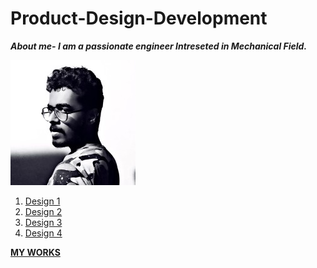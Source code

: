 # Product-Design-Development
  ***About me- I am a passionate engineer Intreseted in Mechanical Field.***
  
![indrajith](https://github.com/Indrajith02/Product-Design-Development/blob/main/img/1656738858807%20(3).jpg?raw=true)
1. [Design 1](prt/85.sec.1)
2. [Design 2](https://github.com/Indrajith02/Product-Design-Development/blob/main/prt/cylindrical.prt.1)
3. [Design 3](https://github.com/Indrajith02/Product-Design-Development/blob/main/prt/56drawing.prt.1)
4. [Design 4](https://github.com/Indrajith02/Product-Design-Development/blob/main/prt/57.prt.1)

[**MY WORKS**](https://docs.google.com/presentation/d/1Jk7hkGghK2aCFYui3vsNCo4eIeS8bWtZ_hevY40h1AQ/edit?usp=sharing)

  
